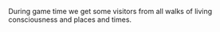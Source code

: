 During game time we get some visitors from all walks of living consciousness and places and times. 
